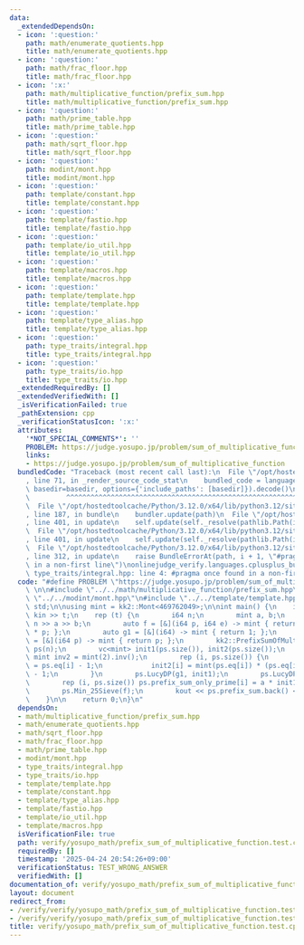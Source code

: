 ```yaml
---
data:
  _extendedDependsOn:
  - icon: ':question:'
    path: math/enumerate_quotients.hpp
    title: math/enumerate_quotients.hpp
  - icon: ':question:'
    path: math/frac_floor.hpp
    title: math/frac_floor.hpp
  - icon: ':x:'
    path: math/multiplicative_function/prefix_sum.hpp
    title: math/multiplicative_function/prefix_sum.hpp
  - icon: ':question:'
    path: math/prime_table.hpp
    title: math/prime_table.hpp
  - icon: ':question:'
    path: math/sqrt_floor.hpp
    title: math/sqrt_floor.hpp
  - icon: ':question:'
    path: modint/mont.hpp
    title: modint/mont.hpp
  - icon: ':question:'
    path: template/constant.hpp
    title: template/constant.hpp
  - icon: ':question:'
    path: template/fastio.hpp
    title: template/fastio.hpp
  - icon: ':question:'
    path: template/io_util.hpp
    title: template/io_util.hpp
  - icon: ':question:'
    path: template/macros.hpp
    title: template/macros.hpp
  - icon: ':question:'
    path: template/template.hpp
    title: template/template.hpp
  - icon: ':question:'
    path: template/type_alias.hpp
    title: template/type_alias.hpp
  - icon: ':question:'
    path: type_traits/integral.hpp
    title: type_traits/integral.hpp
  - icon: ':question:'
    path: type_traits/io.hpp
    title: type_traits/io.hpp
  _extendedRequiredBy: []
  _extendedVerifiedWith: []
  _isVerificationFailed: true
  _pathExtension: cpp
  _verificationStatusIcon: ':x:'
  attributes:
    '*NOT_SPECIAL_COMMENTS*': ''
    PROBLEM: https://judge.yosupo.jp/problem/sum_of_multiplicative_function
    links:
    - https://judge.yosupo.jp/problem/sum_of_multiplicative_function
  bundledCode: "Traceback (most recent call last):\n  File \"/opt/hostedtoolcache/Python/3.12.0/x64/lib/python3.12/site-packages/onlinejudge_verify/documentation/build.py\"\
    , line 71, in _render_source_code_stat\n    bundled_code = language.bundle(stat.path,\
    \ basedir=basedir, options={'include_paths': [basedir]}).decode()\n          \
    \         ^^^^^^^^^^^^^^^^^^^^^^^^^^^^^^^^^^^^^^^^^^^^^^^^^^^^^^^^^^^^^^^^^^^^^^^^^^^^^^^^^\n\
    \  File \"/opt/hostedtoolcache/Python/3.12.0/x64/lib/python3.12/site-packages/onlinejudge_verify/languages/cplusplus.py\"\
    , line 187, in bundle\n    bundler.update(path)\n  File \"/opt/hostedtoolcache/Python/3.12.0/x64/lib/python3.12/site-packages/onlinejudge_verify/languages/cplusplus_bundle.py\"\
    , line 401, in update\n    self.update(self._resolve(pathlib.Path(included), included_from=path))\n\
    \  File \"/opt/hostedtoolcache/Python/3.12.0/x64/lib/python3.12/site-packages/onlinejudge_verify/languages/cplusplus_bundle.py\"\
    , line 401, in update\n    self.update(self._resolve(pathlib.Path(included), included_from=path))\n\
    \  File \"/opt/hostedtoolcache/Python/3.12.0/x64/lib/python3.12/site-packages/onlinejudge_verify/languages/cplusplus_bundle.py\"\
    , line 312, in update\n    raise BundleErrorAt(path, i + 1, \"#pragma once found\
    \ in a non-first line\")\nonlinejudge_verify.languages.cplusplus_bundle.BundleErrorAt:\
    \ type_traits/integral.hpp: line 4: #pragma once found in a non-first line\n"
  code: "#define PROBLEM \"https://judge.yosupo.jp/problem/sum_of_multiplicative_function\"\
    \ \n\n#include \"../../math/multiplicative_function/prefix_sum.hpp\"\n#include\
    \ \"../../modint/mont.hpp\"\n#include \"../../template/template.hpp\"\nusing namespace\
    \ std;\n\nusing mint = kk2::Mont<469762049>;\n\nint main() {\n    int t;\n   \
    \ kin >> t;\n    rep (t) {\n        i64 n;\n        mint a, b;\n        kin >>\
    \ n >> a >> b;\n        auto f = [&](i64 p, i64 e) -> mint { return a * e + b\
    \ * p; };\n        auto g1 = [&](i64) -> mint { return 1; };\n        auto g2\
    \ = [&](i64 p) -> mint { return p; };\n        kk2::PrefixSumOfMultiplicativeFunction<mint>\
    \ ps(n);\n        vc<mint> init1(ps.size()), init2(ps.size());\n        const\
    \ mint inv2 = mint(2).inv();\n        rep (i, ps.size()) {\n            init1[i]\
    \ = ps.eq[i] - 1;\n            init2[i] = mint(ps.eq[i]) * (ps.eq[i] + 1) * inv2\
    \ - 1;\n        }\n        ps.LucyDP(g1, init1);\n        ps.LucyDP(g2, init2);\n\
    \        rep (i, ps.size()) ps.prefix_sum_only_prime[i] = a * init1[i] + b * init2[i];\n\
    \        ps.Min_25Sieve(f);\n        kout << ps.prefix_sum.back() << \"\\n\";\n\
    \    }\n\n    return 0;\n}\n"
  dependsOn:
  - math/multiplicative_function/prefix_sum.hpp
  - math/enumerate_quotients.hpp
  - math/sqrt_floor.hpp
  - math/frac_floor.hpp
  - math/prime_table.hpp
  - modint/mont.hpp
  - type_traits/integral.hpp
  - type_traits/io.hpp
  - template/template.hpp
  - template/constant.hpp
  - template/type_alias.hpp
  - template/fastio.hpp
  - template/io_util.hpp
  - template/macros.hpp
  isVerificationFile: true
  path: verify/yosupo_math/prefix_sum_of_multiplicative_function.test.cpp
  requiredBy: []
  timestamp: '2025-04-24 20:54:26+09:00'
  verificationStatus: TEST_WRONG_ANSWER
  verifiedWith: []
documentation_of: verify/yosupo_math/prefix_sum_of_multiplicative_function.test.cpp
layout: document
redirect_from:
- /verify/verify/yosupo_math/prefix_sum_of_multiplicative_function.test.cpp
- /verify/verify/yosupo_math/prefix_sum_of_multiplicative_function.test.cpp.html
title: verify/yosupo_math/prefix_sum_of_multiplicative_function.test.cpp
---
```

